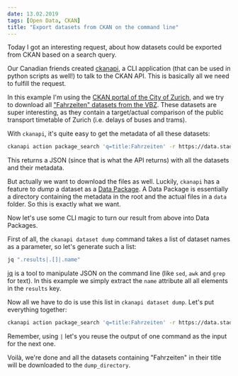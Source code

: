 ```yaml
---
date: 13.02.2019
tags: [Open Data, CKAN]
title: "Export datasets from CKAN on the command line"
---
```


Today I got an interesting request, about how datasets could be exported from CKAN based on a search query.

Our Canadian friends created [ckanapi](https://github.com/ckan/ckanapi), a CLI application (that can be used in python scripts as well!) to talk to the CKAN API.
This is basically all we need to fulfill the request.

In this example I'm using the [CKAN portal of the City of Zurich](https://data.stadt-zuerich.ch/), and we try to download all ["Fahrzeiten" datasets from the VBZ](https://data.stadt-zuerich.ch/dataset?q=Fahrzeiten). 
These datasets are super interesting, as they contain a target/actual comparison of the public transport timetable of Zurich (i.e. delays of buses and trams).

With `ckanapi`, it's quite easy to get the metadata of all these datasets:

```bash
ckanapi action package_search 'q=title:Fahrzeiten' -r https://data.stadt-zuerich.ch
```

This returns a JSON (since that is what the API returns) with all the datasets and their metadata.

But actually we want to download the files as well.
Luckily, `ckanapi` has a feature to _dump_ a dataset as a [Data Package](https://frictionlessdata.io/data-packages/).
A Data Package is essentially a directory containing the metadata in the root and the actual files in a `data` folder.
So this is exactly what we want.

Now let's use some CLI magic to turn our result from above into Data Packages.

First of all, the `ckanapi dataset dump` command takes a list of dataset names as a parameter, so let's generate such a list:

```bash
jq ".results|.[]|.name"
```

[jq](https://stedolan.github.io/jq/) is a tool to manipulate JSON on the command line (like `sed`, `awk` and `grep` for text).
In this example we simply extract the `name` attribute all all elements in the `results` key.

Now all we have to do is use this list in `ckanapi dataset dump`.
Let's put everything together:

```bash
ckanapi action package_search 'q=title:Fahrzeiten' -r https://data.stadt-zuerich.ch | jq ".results|.[]|.name" |  xargs -I % ckanapi dump datasets % -r https://data.stadt-zuerich.ch --datapackages=./dump_directory/
```

Remember, using `|` let's you reuse the output of one command as the input for the next one.

Voilà, we're done and all the datasets containing "Fahrzeiten" in their title will be downloaded to the `dump_directory`.
